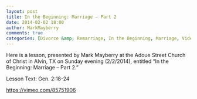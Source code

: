 ```yaml
---
layout: post
title: In the Beginning: Marriage – Part 2
date: 2014-02-02 18:00
author: MarkMayberry
comments: true
categories: [Divorce &amp; Remarriage, In the Beginning, Marriage, Video]
---
```

Here is a lesson, presented by Mark Mayberry at the Adoue Street Church of Christ in Alvin, TX on Sunday evening (2/2/2014), entitled “In the Beginning: Marriage – Part 2.” 

Lesson Text: Gen. 2:18-24

https://vimeo.com/85751906
